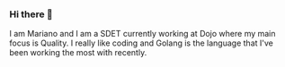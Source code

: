 ### Hi there 👋

I am Mariano and I am a SDET currently working at Dojo where my main focus is Quality. I really like coding and Golang is the language that I've been working the most with recently. 

